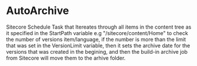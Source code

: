 # AutoArchive
Sitecore Schedule Task that Itereates through all items in the content tree as it specified in the StartPath variable e.g "/sitecore/content/Home" to check the number of versions item/language, if the number is more than the limit that was set in the VersionLimit variable, then it sets the archive date for the versions that was created in the begining, and then the build-in archive job from Sitecore will move them to the arhive folder.
